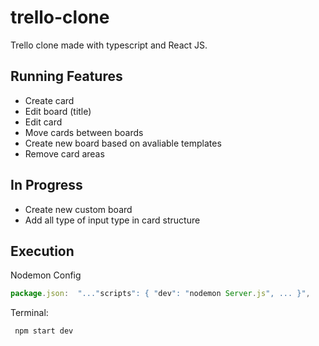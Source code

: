 # trello-clone
Trello clone made with typescript and React JS.

## Running Features
- Create card
- Edit board (title)
- Edit card
- Move cards between boards
- Create new board based on avaliable templates
- Remove card areas

## In Progress
- Create new custom board
- Add all type of input type in card structure

## Execution

Nodemon Config 
```Javascript
package.json:  "..."scripts": { "dev": "nodemon Server.js", ... }",
```

Terminal:
```Javascript
 npm start dev
```
